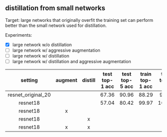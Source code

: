 ## distillation from small networks

Target: large networks that originally overfit the training set
can perform better than the small network used for distillation.

Experiments:
- [x] large network w/o distillation
- [ ] large network w/ aggressive augmentation
- [ ] large network w/ distillation
- [ ] large network w/ distillation and aggressive augmentation

|      setting       | augment | distill | test top-1 acc | test top-5 acc | train top-1 acc | train top-5 acc |
|:------------------:|:-------:|:-------:|:--------------:|:--------------:|:---------------:|:---------------:|
| resnet_original_20 |         |         |     67.36      |     90.96      |      88.29      |      98.77      |
|      resnet18      |         |         |     57.04      |     80.42      |      99.97      |     100.00      |
|      resnet18      |    x    |         |                |                |                 |                 |
|      resnet18      |         |    x    |                |                |                 |                 |
|      resnet18      |    x    |    x    |                |                |                 |                 |
